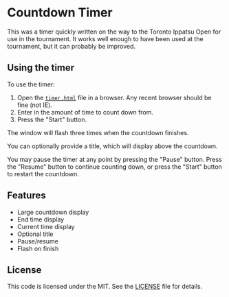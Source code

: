 # Countdown Timer

This was a timer quickly written on the way to the Toronto Ippatsu Open
for use in the tournament.
It works well enough to have been used at the tournament, but it can
probably be improved.

## Using the timer

To use the timer:

1. Open the [`timer.html`][timer] file in a browser. Any recent browser should be fine (not IE).
2. Enter in the amount of time to count down from.
3. Press the "Start" button.

The window will flash three times when the countdown finishes.

You can optionally provide a title, which will display above the
countdown.

You may pause the timer at any point by pressing the "Pause" button.
Press the "Resume" button to continue counting down, or press the
"Start" button to restart the countdown.

[timer]: timer.html

## Features

* Large countdown display
* End time display
* Current time display
* Optional title
* Pause/resume
* Flash on finish

## License

This code is licensed under the MIT.
See the [LICENSE][] file for details.

[LICENSE]: LICENSE

